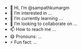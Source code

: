 - 👋 Hi, I’m @sampathkumargm
- 👀 I’m interested in ...
- 🌱 I’m currently learning ...
- 💞️ I’m looking to collaborate on ...
- 📫 How to reach me ...
- 😄 Pronouns: ...
- ⚡ Fun fact: ...

<!---
sampathkumargm/sampathkumargm is a ✨ special ✨ repository because its `README.md` (this file) appears on your GitHub profile.
You can click the Preview link to take a look at your changes.
--->
